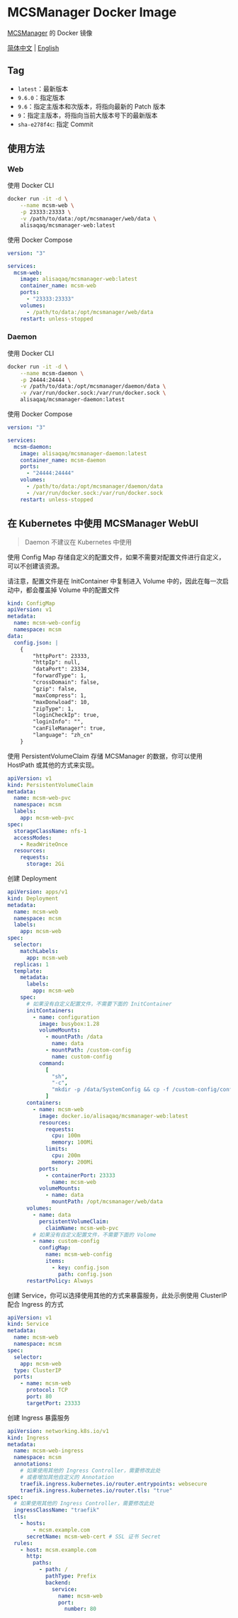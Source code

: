 # MCSManager Docker Image

[MCSManager](https://github.com/MCSManager/MCSManager/) 的 Docker 镜像

[简体中文](README-cn.md) | [English](README.md)

## Tag

- `latest`：最新版本
- `9.6.0`：指定版本
- `9.6`：指定主版本和次版本，将指向最新的 Patch 版本
- `9`：指定主版本，将指向当前大版本号下的最新版本
- `sha-e278f4c`: 指定 Commit

## 使用方法

### Web

使用 Docker CLI

```bash
docker run -it -d \
    --name mcsm-web \
    -p 23333:23333 \
    -v /path/to/data:/opt/mcsmanager/web/data \
    alisaqaq/mcsmanager-web:latest
```

使用 Docker Compose

```yaml
version: "3"

services:
  mcsm-web:
    image: alisaqaq/mcsmanager-web:latest
    container_name: mcsm-web
    ports:
      - "23333:23333"
    volumes:
      - /path/to/data:/opt/mcsmanager/web/data
    restart: unless-stopped
```

### Daemon

使用 Docker CLI

```bash
docker run -it -d \
    --name mcsm-daemon \
    -p 24444:24444 \
    -v /path/to/data:/opt/mcsmanager/daemon/data \
    -v /var/run/docker.sock:/var/run/docker.sock \
    alisaqaq/mcsmanager-daemon:latest
```

使用 Docker Compose

```yaml
version: "3"

services:
  mcsm-daemon:
    image: alisaqaq/mcsmanager-daemon:latest
    container_name: mcsm-daemon
    ports:
      - "24444:24444"
    volumes:
      - /path/to/data:/opt/mcsmanager/daemon/data
      - /var/run/docker.sock:/var/run/docker.sock
    restart: unless-stopped
```

## 在 Kubernetes 中使用 MCSManager WebUI

> Daemon 不建议在 Kubernetes 中使用

使用 Config Map 存储自定义的配置文件，如果不需要对配置文件进行自定义，可以不创建该资源。

请注意，配置文件是在 InitContainer 中复制进入 Volume 中的，因此在每一次启动中，都会覆盖掉 Volume 中的配置文件

```yaml
kind: ConfigMap
apiVersion: v1
metadata:
  name: mcsm-web-config
  namespace: mcsm
data:
  config.json: |
    {
        "httpPort": 23333,
        "httpIp": null,
        "dataPort": 23334,
        "forwardType": 1,
        "crossDomain": false,
        "gzip": false,
        "maxCompress": 1,
        "maxDonwload": 10,
        "zipType": 1,
        "loginCheckIp": true,
        "loginInfo": "",
        "canFileManager": true,
        "language": "zh_cn"
    }
```

使用 PersistentVolumeClaim 存储 MCSManager 的数据，你可以使用 HostPath 或其他的方式来实现。

```yaml
apiVersion: v1
kind: PersistentVolumeClaim
metadata:
  name: mcsm-web-pvc
  namespace: mcsm
  labels:
    app: mcsm-web-pvc
spec:
  storageClassName: nfs-1
  accessModes:
    - ReadWriteOnce
  resources:
    requests:
      storage: 2Gi
```

创建 Deployment

```yaml
apiVersion: apps/v1
kind: Deployment
metadata:
  name: mcsm-web
  namespace: mcsm
  labels:
    app: mcsm-web
spec:
  selector:
    matchLabels:
      app: mcsm-web
  replicas: 1
  template:
    metadata:
      labels:
        app: mcsm-web
    spec:
      # 如果没有自定义配置文件，不需要下面的 InitContainer
      initContainers:
        - name: configuration
          image: busybox:1.28
          volumeMounts:
            - mountPath: /data
              name: data
            - mountPath: /custom-config
              name: custom-config
          command:
            [
              "sh",
              "-c",
              "mkdir -p /data/SystemConfig && cp -f /custom-config/config.json /data/SystemConfig/config.json",
            ]
      containers:
        - name: mcsm-web
          image: docker.io/alisaqaq/mcsmanager-web:latest
          resources:
            requests:
              cpu: 100m
              memory: 100Mi
            limits:
              cpu: 200m
              memory: 200Mi
          ports:
            - containerPort: 23333
              name: mcsm-web
          volumeMounts:
            - name: data
              mountPath: /opt/mcsmanager/web/data
      volumes:
        - name: data
          persistentVolumeClaim:
            claimName: mcsm-web-pvc
        # 如果没有自定义配置文件，不需要下面的 Volome
        - name: custom-config
          configMap:
            name: mcsm-web-config
            items:
              - key: config.json
                path: config.json
      restartPolicy: Always
```

创建 Service，你可以选择使用其他的方式来暴露服务，此处示例使用 ClusterIP 配合 Ingress 的方式

```yaml
apiVersion: v1
kind: Service
metadata:
  name: mcsm-web
  namespace: mcsm
spec:
  selector:
    app: mcsm-web
  type: ClusterIP
  ports:
    - name: mcsm-web
      protocol: TCP
      port: 80
      targetPort: 23333
```

创建 Ingress 暴露服务

```yaml
apiVersion: networking.k8s.io/v1
kind: Ingress
metadata:
  name: mcsm-web-ingress
  namespace: mcsm
  annotations:
    # 如果使用其他的 Ingress Controller，需要修改此处
    # 或者增加其他自定义的 Annotation
    traefik.ingress.kubernetes.io/router.entrypoints: websecure
    traefik.ingress.kubernetes.io/router.tls: "true"
spec:
  # 如果使用其他的 Ingress Controller，需要修改此处
  ingressClassName: "traefik"
  tls:
    - hosts:
        - mcsm.example.com
      secretName: mcsm-web-cert # SSL 证书 Secret
  rules:
    - host: mcsm.example.com
      http:
        paths:
          - path: /
            pathType: Prefix
            backend:
              service:
                name: mcsm-web
                port:
                  number: 80
```
